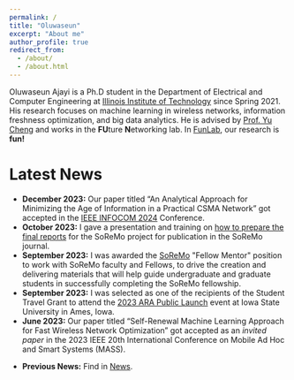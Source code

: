 ```yaml
---
permalink: /
title: "Oluwaseun"
excerpt: "About me"
author_profile: true
redirect_from: 
  - /about/
  - /about.html
---
```


Oluwaseun Ajayi is a Ph.D student in the Department of Electrical and Computer Engineering at [Illinois Institute of Technology](https://www.iit.edu/) since Spring 2021. His research focuses on machine learning in wireless networks, information freshness optimization, and big data analytics. He is advised by [Prof. Yu Cheng](http://www.ece.iit.edu/~yucheng/) and works in the **FU**ture **N**etworking lab. In [FunLab](http://www.ece.iit.edu/~funlab/), our research is **fun!**

Latest News
=======
<ul>
  <li><strong>December 2023:</strong> Our paper titled “An Analytical Approach for Minimizing the Age of Information in a Practical CSMA Network” got accepted in the <a href="https://infocom2024.ieee-infocom.org/">IEEE INFOCOM 2024</a> Conference.</li>
  <li><strong>October 2023:</strong> I gave a presentation and training on <a href="https://www.youtube.com/watch?v=CK_5BNsiusE">how to prepare the final reports</a> for the SoReMo project for publication in the SoReMo journal.</li>
  <li><strong>September 2023:</strong> I was awarded the <a href="https://www.soremo.org/home">SoReMo</a> "Fellow Mentor" position to work with SoReMo faculty and Fellows, to drive the creation and delivering materials that will help guide undergraduate and graduate students in successfully completing the SoReMo fellowship.</li>
  <li><strong>September 2023:</strong> I was selected as one of the recipients of the Student Travel Grant to attend the <a href="https://arawireless.org/2023-public-launch/">2023 ARA Public Launch</a> event at Iowa State University in Ames, Iowa.</li>
  <li><strong>June 2023:</strong> Our paper titled “Self-Renewal Machine Learning Approach for Fast Wireless Network Optimization” got accepted as an <i>invited paper</i> in the 2023 IEEE 20th International Conference on Mobile Ad Hoc and Smart Systems (MASS).</li>
</ul>

- **Previous News:** Find in [News](news.html).

